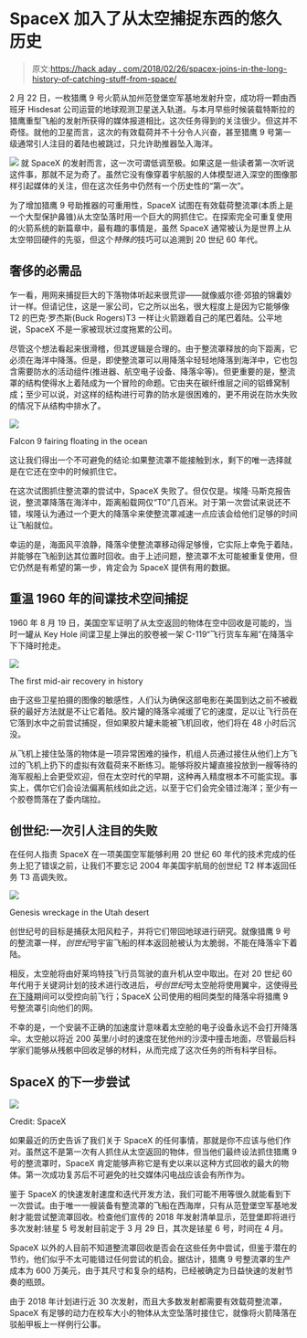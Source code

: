 # SpaceX 加入了从太空捕捉东西的悠久历史

> 原文:[https://hack aday . com/2018/02/26/spacex-joins-in-the-long-history-of-catching-stuff-from-space/](https://hackaday.com/2018/02/26/spacex-joins-in-the-long-history-of-catching-stuff-from-space/)

2 月 22 日，一枚猎鹰 9 号火箭从加州范登堡空军基地发射升空，成功将一颗由西班牙 Hisdesat 公司运营的地球观测卫星送入轨道。与本月早些时候装载特斯拉的猎鹰重型飞船的发射所获得的媒体报道相比，这次任务得到的关注很少。但这并不奇怪。就他的卫星而言，这次的有效载荷并不十分令人兴奋，甚至猎鹰 9 号第一级通常引人注目的着陆也被跳过，只允许助推器坠入海洋。

[![](../Images/5040fe4cf6e8238c389120045f9135fa.png)](https://hackaday.com/wp-content/uploads/2018/02/starmanheader.jpg) 就 SpaceX 的发射而言，这一次可谓低调至极。如果这是一些读者第一次听说这件事，那就不足为奇了。虽然它没有像穿着宇航服的人体模型进入深空的图像那样引起媒体的关注，但在这次任务中仍然有一个历史性的“第一次”。

为了增加猎鹰 9 号助推器的可重用性，SpaceX 试图在有效载荷整流罩(本质上是一个大型保护鼻锥)从太空坠落时用一个巨大的网抓住它。在探索完全可重复使用的火箭系统的新篇章中，最有趣的事情是，虽然 SpaceX 通常被认为是世界上从太空带回硬件的先驱，但这个*特殊的*技巧可以追溯到 20 世纪 60 年代。

## 奢侈的必需品

乍一看，用网来捕捉巨大的下落物体听起来很荒谬——就像威尔德·郊狼的锦囊妙计一样。但请记住，这是一家公司，它之所以出名，很大程度上是因为它能够像 T2 的巴克·罗杰斯(Buck Rogers)T3 一样让火箭跟着自己的尾巴着陆。公平地说，SpaceX 不是一家被现状过度拖累的公司。

尽管这个想法看起来很滑稽，但其逻辑是合理的。由于整流罩释放的向下距离，它必须在海洋中降落。但是，即使整流罩可以用降落伞轻轻地降落到海洋中，它也包含需要防水的活动组件(推进器、航空电子设备、降落伞等)。但更重要的是，整流罩的结构使得水上着陆成为一个冒险的命题。它由夹在碳纤维层之间的铝蜂窝制成；至少可以说，对这样的结构进行可靠的防水是很困难的，更不用说在防水失败的情况下从结构中排水了。

[![](../Images/d5c92fe456344c7093d2936e4d5edfdb.png)](https://hackaday.com/wp-content/uploads/2018/02/spacecatch_splashed.jpg)

Falcon 9 fairing floating in the ocean

这让我们得出一个不可避免的结论:如果整流罩不能接触到水，剩下的唯一选择就是在它还在空中的时候抓住它。

在这次试图抓住整流罩的尝试中，SpaceX 失败了。但仅仅是。埃隆·马斯克报告说，整流罩降落在海洋中，距离船载网仅“T0”几百米。对于第一次尝试来说还不错，埃隆认为通过一个更大的降落伞来使整流罩减速一点应该会给他们足够的时间让飞船就位。

幸运的是，海面风平浪静，降落伞使整流罩移动得足够慢，它实际上幸免于着陆，并能够在飞船到达其位置时回收。由于上述问题，整流罩不太可能被重复使用，但它仍然是有希望的第一步，肯定会为 SpaceX 提供有用的数据。

## 重温 1960 年的间谍技术空间捕捉

1960 年 8 月 19 日，美国空军证明了从太空返回的物体在空中回收是可能的，当时一罐从 Key Hole 间谍卫星上弹出的胶卷被一架 C-119“飞行货车车厢”在降落伞下下降时抢走。

[![](../Images/596ed5f4c5bab7525d7d2abe4edb17db.png)](https://hackaday.com/wp-content/uploads/2018/02/spacecatch_keyhole.jpg)

The first mid-air recovery in history

由于这些卫星拍摄的图像的敏感性，人们认为确保这部电影在美国到达之前不被截获的最好方法就是不让它着陆。胶片罐的降落伞减缓了它的速度，足以让飞行员在它落到水中之前尝试捕捉，但如果胶片罐未能被飞机回收，他们将在 48 小时后沉没。

从飞机上接住坠落的物体是一项异常困难的操作，机组人员通过接住从他们上方飞过的飞机上扔下的虚拟有效载荷来不断练习。能够将胶片罐直接投放到一艘等待的海军舰船上会更受欢迎，但在太空时代的早期，这种再入精度根本不可能实现。事实上，偶尔它们会设法偏离航线如此之远，以至于它们会完全错过海洋；至少有一个胶卷筒落在了委内瑞拉。

## 创世纪:一次引人注目的失败

在任何人指责 SpaceX 在一项美国空军能够利用 20 世纪 60 年代的技术完成的任务上犯了错误之前，让我们不要忘记 2004 年美国宇航局的创世纪 T2 样本返回任务 T3 高调失败。

[![](../Images/a6121b46f18f4bc221497300cea026bd.png)](https://hackaday.com/wp-content/uploads/2018/02/spacecatch_genesis.jpg)

Genesis wreckage in the Utah desert

创世纪号的目标是捕获太阳风粒子，并将它们带回地球进行研究。就像猎鹰 9 号的整流罩一样，*创世纪*号宇宙飞船的样本返回舱被认为太脆弱，不能在降落伞下着陆。

相反，太空舱将由好莱坞特技飞行员驾驶的直升机从空中取出。在对 20 世纪 60 年代用于关键洞计划的技术进行改进后，*号创世纪*号太空舱将使用翼伞，这使得[号在下降](https://hackaday.com/2014/10/01/ask-hackaday-help-nasa-with-their-high-altitude-problem/)期间可以受控向前飞行；SpaceX 公司使用的相同类型的降落伞将猎鹰 9 号整流罩引向他们的网。

不幸的是，一个安装不正确的加速度计意味着太空舱的电子设备永远不会打开降落伞。太空舱以将近 200 英里/小时的速度在犹他州的沙漠中撞击地面，尽管最后科学家们能够从残骸中回收足够的材料，从而完成了这次任务的所有科学目标。

## SpaceX 的下一步尝试

[![](../Images/f182182e787b5d7a9e1656ce4031028a.png)](https://hackaday.com/wp-content/uploads/2018/02/spacecatch_fairing.png)

Credit: SpaceX

如果最近的历史告诉了我们关于 SpaceX 的任何事情，那就是你不应该与他们作对。虽然这不是第一次有人抓住从太空返回的物体，但当他们最终设法抓住猎鹰 9 号的整流罩时，SpaceX 肯定能够声称它是有史以来以这种方式回收的最大的物体。第一次成功复苏后不可避免的社交媒体闪电战应该会有所作为。

鉴于 SpaceX 的快速发射速度和迭代开发方法，我们可能不用等很久就能看到下一次尝试。由于唯一一艘装备有整流罩的飞船在西海岸，只有从范登堡空军基地发射才能尝试整流罩回收。检查他们宣传的 2018 年发射清单显示，范登堡即将进行多次发射:铱星 5 号发射目前定于 3 月 29 日，其次是铱星 6 号，时间在 4 月。

SpaceX 以外的人目前不知道整流罩回收是否会在这些任务中尝试，但鉴于潜在的节约，他们似乎不太可能错过任何尝试的机会。据估计，猎鹰 9 号整流罩的生产成本为 600 万美元，由于其尺寸和复杂的结构，已经被确定为日益快速的发射节奏的瓶颈。

由于 2018 年计划进行近 30 次发射，而且大多数发射都需要有效载荷整流罩，SpaceX 有足够的动力在校车大小的物体从太空坠落时接住它，就像将火箭降落在驳船甲板上一样例行公事。